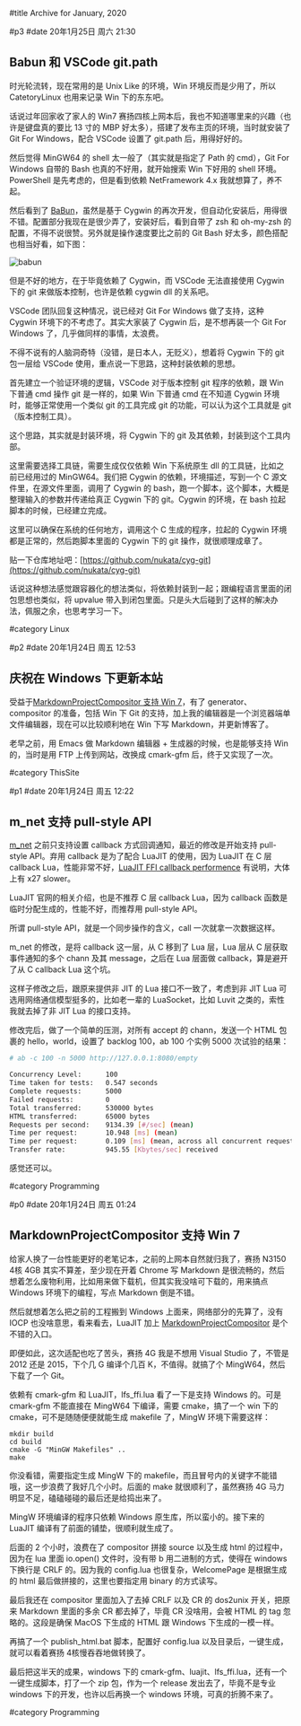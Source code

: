 #title Archive for January, 2020

#p3
#date 20年1月25日 周六 21:30

## Babun 和 VSCode git.path

时光轮流转，现在常用的是 Unix Like 的环境，Win 环境反而是少用了，所以 CatetoryLinux 也用来记录 Win 下的东东吧。

话说过年回家收了家人的 Win7 赛扬四核上网本后，我也不知道哪里来的兴趣（也许是键盘真的要比 13 寸的 MBP 好太多），搭建了发布主页的环境，当时就安装了 Git For Windows，配合 VSCode 设置了 git.path 后，用得好好的。

然后觉得 MinGW64 的 shell 太一般了（其实就是指定了 Path 的 cmd），Git For Windows 自带的 Bash 也真的不好用，就开始搜索 Win 下好用的 shell 环境。PowerShell 是先考虑的，但是看到依赖 NetFramework 4.x 我就想算了，养不起。

然后看到了 [BaBun](http://babun.github.io/)，虽然是基于 Cygwin 的再次开发，但自动化安装后，用得很不错。配置部分我现在是很少弄了，安装好后，看到自带了 zsh 和 oh-my-zsh 的配置，不得不说很赞。另外就是操作速度要比之前的 Git Bash 好太多，颜色搭配也相当好看，如下图：

![babun](https://tva1.sinaimg.cn/mw1024/6f6cc1c0gy1gb94u3o57lj20m80ch414.jpg)

但是不好的地方，在于毕竟依赖了 Cygwin，而 VSCode 无法直接使用 Cygwin 下的 git 来做版本控制，也许是依赖 cygwin dll 的关系吧。

VSCode 团队回复这种情况，说已经对 Git For Windows 做了支持，这种 Cygwin 环境下的不考虑了。其实大家装了 Cygwin 后，是不想再装一个 Git For Windows 了，几乎做同样的事情，太浪费。

不得不说有的人脑洞奇特（没错，是日本人，无贬义），想着将 Cygwin 下的 git 包一层给 VSCode 使用，重点说一下思路，这种封装依赖的思想。

首先建立一个验证环境的逻辑，VSCode 对于版本控制 git 程序的依赖，跟 Win 下普通 cmd 操作 git 是一样的，如果 Win 下普通 cmd 在不知道 Cygwin 环境时，能够正常使用一个类似 git 的工具完成 git 的功能，可以认为这个工具就是 git（版本控制工具）。

这个思路，其实就是封装环境，将 Cygwin 下的 git 及其依赖，封装到这个工具内部。

这里需要选择工具链，需要生成仅仅依赖 Win 下系统原生 dll 的工具链，比如之前已经用过的 MinGW64。我们把 Cygwin 的依赖，环境描述，写到一个 C 源文件里，在源文件里面，调用了 Cygwin 的 bash，跑一个脚本，这个脚本，大概是整理输入的参数并传递给真正 Cygwin 下的 git。Cygwin 的环境，在 bash 拉起脚本的时候，已经建立完成。

这里可以确保在系统的任何地方，调用这个 C 生成的程序，拉起的 Cygwin 环境都是正常的，然后跑脚本里面的 Cygwin 下的 git 操作，就很顺理成章了。

贴一下仓库地址吧：[https://github.com/nukata/cyg-git](https://github.com/nukata/cyg-git)

话说这种想法感觉跟容器化的想法类似，将依赖封装到一起；跟编程语言里面的闭包思想也类似，将 upvalue 带入到闭包里面。只是头大后碰到了这样的解决办法，佩服之余，也思考学习一下。

#category Linux

#p2
#date 20年1月24日 周五 12:53

## 庆祝在 Windows 下更新本站

受益于[MarkdownProjectCompositor 支持 Win 7](blog#2020-01#p0)，有了 generator、compositor 的准备，包括 Win 下 Git 的支持，加上我的编辑器是一个浏览器端单文件编辑器，现在可以比较顺利地在 Win 下写 Markdown，并更新博客了。

老早之前，用 Emacs 做 Markdown 编辑器 + 生成器的时候，也是能够支持 Win 的，当时是用 FTP 上传到网站，改换成 cmark-gfm 后，终于又实现了一次。

#category ThisSite

#p1
#date 20年1月24日 周五 12:22

## m_net 支持 pull-style API

[m_net](https://github.com/lalawue/m_net) 之前只支持设置 callback 方式回调通知，最近的修改是开始支持 pull-style API。弃用 callback 是为了配合 LuaJIT 的使用，因为 LuaJIT 在 C 层 callback Lua，性能非常不好，[LuaJIT FFI callback performence](https://stackoverflow.com/questions/12329128/luajit-ffi-callback-performance/12435278#12435278) 有说明，大体上有 x27 slower。

LuaJIT 官网的相关介绍，也是不推荐 C 层 callback Lua，因为 callback 函数是临时分配生成的，性能不好，而推荐用 pull-style API。

所谓 pull-style API，就是一个同步操作的含义，call 一次就拿一次数据这样。

m_net 的修改，是将 callback 这一层，从 C 移到了 Lua 层，Lua 层从 C 层获取事件通知的多个 chann 及其 message，之后在 Lua 层面做 callback，算是避开了从 C callback Lua 这个坑。

这样子修改之后，跟原来提供非 JIT 的 Lua 接口不一致了，考虑到非 JIT Lua 可选用网络通信模型挺多的，比如老一辈的 LuaSocket，比如 Luvit 之类的，索性我就去掉了非 JIT Lua 的接口支持。

修改完后，做了一个简单的压测，对所有 accept 的 chann，发送一个 HTML 包裹的 hello，world，设置了 backlog 100，ab 100 个实例 5000 次试验的结果：

```bash
# ab -c 100 -n 5000 http://127.0.0.1:8080/empty

Concurrency Level:      100
Time taken for tests:   0.547 seconds
Complete requests:      5000
Failed requests:        0
Total transferred:      530000 bytes
HTML transferred:       65000 bytes
Requests per second:    9134.39 [#/sec] (mean)
Time per request:       10.948 [ms] (mean)
Time per request:       0.109 [ms] (mean, across all concurrent requests)
Transfer rate:          945.55 [Kbytes/sec] received

```

感觉还可以。

#category Programming

#p0
#date 20年1月24日 周五 01:24

## MarkdownProjectCompositor 支持 Win 7

给家人换了一台性能更好的老笔记本，之前的上网本自然就归我了，赛扬 N3150 4核 4GB 其实不算差，至少现在开着 Chrome 写 Markdown 是很流畅的，然后想着怎么废物利用，比如用来做下载机，但其实我没啥可下载的，用来搞点 Windows 环境下的编程，写点 Markdown 倒是不错。

然后就想着怎么把之前的工程搬到 Windows 上面来，网络部分的先算了，没有 IOCP 也没啥意思，看来看去，LuaJIT 加上 [MarkdownProjectCompositor](https://github.com/lalawue/MarkdownProjectCompositor) 是个不错的入口。

即便如此，这次适配也吃了苦头，赛扬 4G 我是不想用 Visual Studio 了，不管是 2012 还是 2015，下个几 G 编译个几百 K，不值得。就搞了个 MingW64，然后下载了一个 Git。

依赖有 cmark-gfm 和 LuaJIT，lfs_ffi.lua 看了一下是支持 Windows 的。可是 cmark-gfm 不能直接在 MingW64 下编译，需要 cmake，搞了一个 win 下的 cmake，可不是随随便便就能生成 makefile 了，MingW 环境下需要这样：

```source
mkdir build
cd build
cmake -G "MinGW Makefiles" ..
make
```

你没看错，需要指定生成 MingW 下的 makefile，而且冒号内的关键字不能错哦，这一步浪费了我好几个小时。后面的 make 就很顺利了，虽然赛扬 4G 马力明显不足，磕磕碰碰的最后还是给捣出来了。

MingW 环境编译的程序只依赖 Windows 原生库，所以蛮小的。接下来的 LuaJIT 编译有了前面的铺垫，很顺利就生成了。

后面的 2 个小时，浪费在了 compositor 拼接 source 以及生成 html 的过程中，因为在 lua 里面 io.open() 文件时，没有带 b 用二进制的方式，使得在 windows 下换行是 CRLF 的。因为我的 config.lua 也很复杂，WelcomePage 是根据生成的 html 最后做拼接的，这里也要指定用 binary 的方式读写。

最后我还在 compositor 里面加入了去掉 CRLF 以及 CR 的 dos2unix 开关，把原来 Markdown 里面的多余 CR 都去掉了，毕竟 CR 没啥用，会被 HTML 的 tag 忽略的。这段是确保 MacOS 下生成的 HTML 跟 Windows 下生成的一模一样。

再搞了一个 publish_html.bat 脚本，配置好 config.lua 以及目录后，一键生成，就可以看着赛扬 4核慢吞吞地做转换了。

最后把这半天的成果，windows 下的 cmark-gfm、luajit、lfs_ffi.lua，还有一个一键生成脚本，打了一个 zip 包，作为一个 release 发出去了，毕竟不是专业 windows 下的开发，也许以后再换一个 windows 环境，可真的折腾不来了。

#category Programming
